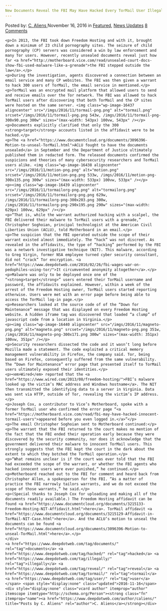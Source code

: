 ```yaml
---
New Documents Reveal the FBI May Have Hacked Every TorMail User Illegally
---
```

<article class="post-listing post-16436 post type-post status-publish format-standard has-post-thumbnail hentry  tag-documents tag-hacked tag-illegally tag-reveal mail tag-user">
    <div class="post-inner">
        <span>Posted by: <a href="https://www.deepdotweb.com/author/caliens/" title="">C. Aliens </a></span>
    <span>November 16, 2016</span>
    <span>in <a href="https://www.deepdotweb.com/category/deepdot-news/" rel="category tag">Featured</a>, <a href="https://www.deepdotweb.com/category/news-updates/" rel="category tag">News Updates</a></span>
    <span><a href="https://www.deepdotweb.com/2016/11/16/new-documents-reveal-fbi-may-hacked-every-tormail-user-illegally/#comments">8 Comments</a></span>
    </p>
    <div class="clear"></div>
    
    <p>In 2013, the FBI took down Freedom Hosting and with it, brought down a minimum of 23 child pornography sites. The seizure of child pornography (CP) servers was considered a win by law enforcement and many Tor users. However, recently unsealed documents reveal just how far <a href="http://motherboard.vice.com/read/unsealed-court-docs-show-fbi-used-malware-like-a-grenade">the FBI stepped outside the law</a>.</p>
    <p>During the investigation, agents discovered a connection between an email service and many CP websites. The FBI was then given a warrant to hack 300 users of TorMail, the email service in mentioned.</p>
    <p>TorMail was an encrypted mail platform that allowed users to send and receive emails over the Tor network. The FBI was allowed to hack TorMail users after discovering that both TorMail and the CP sites were hosted on the same server. <img class="wp-image-16437 aligncenter" src="/imgs/2016/11/tormail-png.png" alt="tormail.png" srcset="/imgs/2016/11/tormail-png.png 543w, /imgs/2016/11/tormail-png-300x90.png 300w" sizes="(max-width: 543px) 100vw, 543px" /></p>
    <p>Documents explicitly clarified that only the 300 <strong>target</strong> accounts listed in the affidavit were to be hacked.</p>
    <p>The <a href="https://www.documentcloud.org/documents/3096396-Motion-to-unseal-TorMail.html">ACLU fought to have the documents unsealed</a> in September and the Department of Justice ultimately published them in redacted form. The released documents confirmed the suspicions and theories of many cybersecurity researchers and TorMail users alike. <img class="wp-image-16438 aligncenter" src="/imgs/2016/11/motion-png.png" alt="motion.png" srcset="/imgs/2016/11/motion-png.png 533w, /imgs/2016/11/motion-png-300x135.png 300w" sizes="(max-width: 533px) 100vw, 533px" /></p>
    <p><img class="wp-image-16439 aligncenter" src="/imgs/2016/11/tormailorg-png.png" alt="tormailorg.png" srcset="/imgs/2016/11/tormailorg-png.png 629w, /imgs/2016/11/tormailorg-png-300x203.png 300w, /imgs/2016/11/tormailorg-png-290x195.png 290w" sizes="(max-width: 629px) 100vw, 629px" /></p>
    <p>“That is, while the warrant authorized hacking with a scalpel, the FBI delivered their malware to TorMail users with a grenade,” Christopher Soghoian, principal technologist at the American Civil Liberties Union (ACLU), told Motherboard in an email.</p>
    <p>The suspicion that the FBI operated outside the scope of their warrant existed almost immediately. The “hack” was not discreet. As revealed in the affidavits, the type of “hacking” performed by the FBI was a network investigative technique (NIT). This malware, according to Greg Virgin, former NSA employee turned cyber security consultant, did not “crack” Tor encryption. <a href="https://www.deepdotweb.com/2016/02/26/fbi-wages-war-on-pedophiles-using-tor/">It circumvented anonymity altogether</a>.</p>
    <p>Malware was only to be deployed once one of the “<strong>target</strong>” users entered their TorMail username and password, the affidavits explained. However, within a week of the arrest of the Freedom Hosting owner, TorMail users started reporting otherwise. Users were met with an error page before being able to access the TorMail log-in page.</p>
    <p>Researchers looked at the source code of of the “Down for Maintenance” message that was displayed on every Freedom Hosting website. A hidden iframe tag was discovered that loaded “a clump” of javascript code from a location in Virginia.</p>
    <p><img class="wp-image-16440 aligncenter" src="/imgs/2016/11/magneto-png.png" alt="magneto.png" srcset="/imgs/2016/11/magneto-png.png 351w, /imgs/2016/11/magneto-png-300x171.png 300w" sizes="(max-width: 351px) 100vw, 351px" /></p>
    <p>Security researchers dissected the code and it wasn’t long before Mozilla made a statement. The code exploited a critical memory management vulnerability in Firefox, the company said. Tor, being based on Firefox, consequently suffered from the same vulnerability. The “Down for Maintenance” error page that presented itself to TorMail users ultimately exposed their identities.</p>
    <p><em>Wired</em> reported that the <a href="https://www.wired.com/2013/08/freedom-hosting/">FBI’s malware looked up the victim’s MAC address and Windows hostname</a>. The NIT then transmitted the identifying data to a server in Virginia. Data was sent via HTTP, outside of Tor, revealing the victim’s IP address.</p>
    <p>Joseph Cox, a contributor to Vice’s Motherboard, spoke with a former TorMail user who confirmed the error page “<a href="https://motherboard.vice.com/read/fbi-may-have-hacked-innocent-tormail-users">appeared before you even logged in.</a>”</p>
    <p>The email Christopher Soghoian sent to Motherboard continued:</p>
    <p>The warrant that the FBI returned to the court makes no mention of the fact that the FBI ended their operation early because they were discovered by the security community, nor does it acknowledge that the government delivered their malware to innocent TorMail users. This strongly suggests that the FBI kept the court in the dark about the extent to which they botched the TorMail operation.</p>
    <p>“What remains unclear is if the court was ever told that the FBI had exceeded the scope of the warrant, or whether the FBI agents who hacked innocent users were ever punished,” he continued.</p>
    <p>Motherboard reached out to the FBI for comment and heard back from Christopher Allen, a spokesperson for the FBI. “As a matter of practice the FBI narrowly tailors warrants, and we do not exceed the scope of those warrants,” he said.</p>
    <p>(Special thanks to Joseph Cox for uploading and making all of the documents readily available.) The Freedom Hosting affidavit can be found <a href="https://www.documentcloud.org/documents/3215133-Freedom-Hosting-NIT-Affidavit.html">here</a>. TorMail affidavit <a href="https://www.documentcloud.org/documents/3215129-Affidavit-in-TorMail-NIT-Case.html">here</a>. And the ACLU’s motion to unseal the documents can be found <a href="https://www.documentcloud.org/documents/3096396-Motion-to-unseal-TorMail.html">here</a>.</p>
    </div>
    <a href="https://www.deepdotweb.com/tag/documents/" rel="tag">documents</a> <a href="https://www.deepdotweb.com/tag/hacked/" rel="tag">hacked</a> <a href="https://www.deepdotweb.com/tag/illegally/" rel="tag">illegally</a> <a href="https://www.deepdotweb.com/tag/reveal/" rel="tag">reveal</a> <a href="https://www.deepdotweb.com/tag/tormail/" rel="tag">tormail</a> <a href="https://www.deepdotweb.com/tag/user/" rel="tag">user</a></span> <span style="display:none" class="updated">2016-11-16</span>
    <div style="display:none" class="vcard author" itemprop="author" itemscope itemtype="http://schema.org/Person"><strong class="fn" itemprop="name"><a href="https://www.deepdotweb.com/author/caliens/" title="Posts by C. Aliens" rel="author">C. Aliens</a></strong></div>
    
